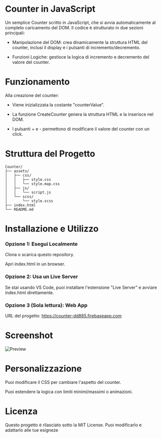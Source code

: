 # Counter in JavaScript

Un semplice Counter scritto in JavaScript, che si avvia automaticamente al completo caricamento del DOM. Il codice è strutturato in due sezioni principali:

- Manipolazione del DOM: crea dinamicamente la struttura HTML del counter, inclusi il display e i pulsanti di incremento/decremento.

- Funzioni Logiche: gestisce la logica di incremento e decremento del valore del counter.


# Funzionamento

Alla creazione del counter:

- Viene inizializzata la costante "counterValue".

- La funzione CreateCounter genera la struttura HTML e la inserisce nel DOM.

- I pulsanti + e - permettono di modificare il valore del counter con un click.
  

# Struttura del Progetto

```
Counter/
├── assets/
│   ├── css/
│   │   ├── style.css
│   │   └── style.map.css
│   ├── js/
│   │   └── script.js
│   └── scss/
│       └── style.scss
├── index.html
└── README.md
```


# Installazione e Utilizzo

### Opzione 1: Esegui Localmente

Clona o scarica questo repository.

Apri index.html in un browser.

### Opzione 2: Usa un Live Server

Se stai usando VS Code, puoi installare l'estensione "Live Server" e avviare index.html direttamente.

### Opzione 3 (Sola lettura): Web App

URL del progetto: https://counter-dd885.firebaseapp.com


# Screenshot
![Preview](https://github.com/user-attachments/assets/6cc499bd-f8e2-4b54-ab9b-3cbaa90abbc9)


# Personalizzazione

Puoi modificare il CSS per cambiare l'aspetto del counter.

Puoi estendere la logica con limiti minimi/massimi o animazioni.

# Licenza

Questo progetto è rilasciato sotto la MIT License. Puoi modificarlo e adattarlo alle tue esigneze
